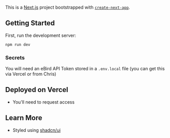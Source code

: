 This is a [Next.js](https://nextjs.org/) project bootstrapped with [`create-next-app`](https://github.com/vercel/next.js/tree/canary/packages/create-next-app).

## Getting Started

First, run the development server:

```bash
npm run dev
```

### Secrets

You will need an eBird API Token stored in a `.env.local` file (you can get this via Vercel or from Chris)

## Deployed on Vercel

- You'll need to request access

## Learn More

- Styled using [shadcn/ui](https://ui.shadcn.com/)
